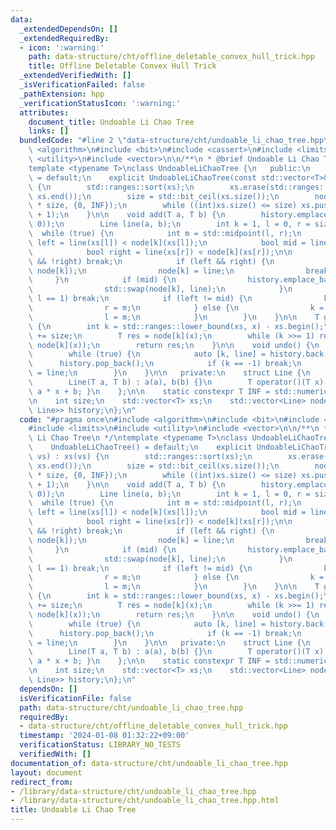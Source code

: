 ```yaml
---
data:
  _extendedDependsOn: []
  _extendedRequiredBy:
  - icon: ':warning:'
    path: data-structure/cht/offline_deletable_convex_hull_trick.hpp
    title: Offline Deletable Convex Hull Trick
  _extendedVerifiedWith: []
  _isVerificationFailed: false
  _pathExtension: hpp
  _verificationStatusIcon: ':warning:'
  attributes:
    document_title: Undoable Li Chao Tree
    links: []
  bundledCode: "#line 2 \"data-structure/cht/undoable_li_chao_tree.hpp\"\n#include\
    \ <algorithm>\n#include <bit>\n#include <cassert>\n#include <limits>\n#include\
    \ <utility>\n#include <vector>\n\n/**\n * @brief Undoable Li Chao Tree\n */\n\
    template <typename T>\nclass UndoableLiChaoTree {\n   public:\n    UndoableLiChaoTree()\
    \ = default;\n    explicit UndoableLiChaoTree(const std::vector<T>& vs) : xs(vs)\
    \ {\n        std::ranges::sort(xs);\n        xs.erase(std::ranges::unique(xs).begin(),\
    \ xs.end());\n        size = std::bit_ceil(xs.size());\n        node.resize(2\
    \ * size, {0, INF});\n        while ((int)xs.size() <= size) xs.push_back(xs.back()\
    \ + 1);\n    }\n\n    void add(T a, T b) {\n        history.emplace_back(-1, Line(0,\
    \ 0));\n        Line line(a, b);\n        int k = 1, l = 0, r = size;\n      \
    \  while (true) {\n            int m = std::midpoint(l, r);\n            bool\
    \ left = line(xs[l]) < node[k](xs[l]);\n            bool mid = line(xs[m]) < node[k](xs[m]);\n\
    \            bool right = line(xs[r]) < node[k](xs[r]);\n\n            if (!left\
    \ && !right) break;\n            if (left && right) {\n                history.emplace_back(k,\
    \ node[k]);\n                node[k] = line;\n                break;\n       \
    \     }\n            if (mid) {\n                history.emplace_back(k, node[k]);\n\
    \                std::swap(node[k], line);\n            }\n            if (r -\
    \ l == 1) break;\n            if (left != mid) {\n                k = 2 * k;\n\
    \                r = m;\n            } else {\n                k = 2 * k + 1;\n\
    \                l = m;\n            }\n        }\n    }\n\n    T get(T x) const\
    \ {\n        int k = std::ranges::lower_bound(xs, x) - xs.begin();\n        k\
    \ += size;\n        T res = node[k](x);\n        while (k >>= 1) res = std::min(res,\
    \ node[k](x));\n        return res;\n    }\n\n    void undo() {\n        assert(!history.empty());\n\
    \        while (true) {\n            auto [k, line] = history.back();\n      \
    \      history.pop_back();\n            if (k == -1) break;\n            node[k]\
    \ = line;\n        }\n    }\n\n   private:\n    struct Line {\n        T a, b;\n\
    \        Line(T a, T b) : a(a), b(b) {}\n        T operator()(T x) const { return\
    \ a * x + b; }\n    };\n\n    static constexpr T INF = std::numeric_limits<T>::max();\n\
    \n    int size;\n    std::vector<T> xs;\n    std::vector<Line> node;\n    std::vector<std::pair<int,\
    \ Line>> history;\n};\n"
  code: "#pragma once\n#include <algorithm>\n#include <bit>\n#include <cassert>\n\
    #include <limits>\n#include <utility>\n#include <vector>\n\n/**\n * @brief Undoable\
    \ Li Chao Tree\n */\ntemplate <typename T>\nclass UndoableLiChaoTree {\n   public:\n\
    \    UndoableLiChaoTree() = default;\n    explicit UndoableLiChaoTree(const std::vector<T>&\
    \ vs) : xs(vs) {\n        std::ranges::sort(xs);\n        xs.erase(std::ranges::unique(xs).begin(),\
    \ xs.end());\n        size = std::bit_ceil(xs.size());\n        node.resize(2\
    \ * size, {0, INF});\n        while ((int)xs.size() <= size) xs.push_back(xs.back()\
    \ + 1);\n    }\n\n    void add(T a, T b) {\n        history.emplace_back(-1, Line(0,\
    \ 0));\n        Line line(a, b);\n        int k = 1, l = 0, r = size;\n      \
    \  while (true) {\n            int m = std::midpoint(l, r);\n            bool\
    \ left = line(xs[l]) < node[k](xs[l]);\n            bool mid = line(xs[m]) < node[k](xs[m]);\n\
    \            bool right = line(xs[r]) < node[k](xs[r]);\n\n            if (!left\
    \ && !right) break;\n            if (left && right) {\n                history.emplace_back(k,\
    \ node[k]);\n                node[k] = line;\n                break;\n       \
    \     }\n            if (mid) {\n                history.emplace_back(k, node[k]);\n\
    \                std::swap(node[k], line);\n            }\n            if (r -\
    \ l == 1) break;\n            if (left != mid) {\n                k = 2 * k;\n\
    \                r = m;\n            } else {\n                k = 2 * k + 1;\n\
    \                l = m;\n            }\n        }\n    }\n\n    T get(T x) const\
    \ {\n        int k = std::ranges::lower_bound(xs, x) - xs.begin();\n        k\
    \ += size;\n        T res = node[k](x);\n        while (k >>= 1) res = std::min(res,\
    \ node[k](x));\n        return res;\n    }\n\n    void undo() {\n        assert(!history.empty());\n\
    \        while (true) {\n            auto [k, line] = history.back();\n      \
    \      history.pop_back();\n            if (k == -1) break;\n            node[k]\
    \ = line;\n        }\n    }\n\n   private:\n    struct Line {\n        T a, b;\n\
    \        Line(T a, T b) : a(a), b(b) {}\n        T operator()(T x) const { return\
    \ a * x + b; }\n    };\n\n    static constexpr T INF = std::numeric_limits<T>::max();\n\
    \n    int size;\n    std::vector<T> xs;\n    std::vector<Line> node;\n    std::vector<std::pair<int,\
    \ Line>> history;\n};\n"
  dependsOn: []
  isVerificationFile: false
  path: data-structure/cht/undoable_li_chao_tree.hpp
  requiredBy:
  - data-structure/cht/offline_deletable_convex_hull_trick.hpp
  timestamp: '2024-01-08 01:32:22+09:00'
  verificationStatus: LIBRARY_NO_TESTS
  verifiedWith: []
documentation_of: data-structure/cht/undoable_li_chao_tree.hpp
layout: document
redirect_from:
- /library/data-structure/cht/undoable_li_chao_tree.hpp
- /library/data-structure/cht/undoable_li_chao_tree.hpp.html
title: Undoable Li Chao Tree
---
```


